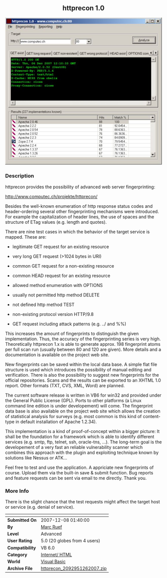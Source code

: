 ﻿<div align="center">

## httprecon 1\.0

<img src="PIC20071261310448622.jpg">
</div>

### Description

httprecon provides the possibility of advanced web server fingerprinting:

http://www.computec.ch/projekte/httprecon/

Besides the well-known enumeration of http response status codes and header-ordering several other fingerprinting mechanisms were introduced. For example the capitalization of header lines, the use of spaces and the structure of ETag values (e.g. length and quotes).

There are nine test cases in which the behavior of the target service is mapped. These are:

- legitimate GET request for an existing resource

- very long GET request (&gt;1024 bytes in URI)

- common GET request for a non-existing resource

- common HEAD request for an existing resource

- allowed method enumeration with OPTIONS

- usually not permitted http method DELETE

- not defined http method TEST

- non-existing protocol version HTTP/9.8

- GET request including attack patterns (e.g. ../ and %%)

This increases the amount of fingerprints to distinguish the given implementation. Thus, the accuracy of the fingerprinting series is very high. Theoretically httprecon 1.x is able to generate approx. 198 fingerprint atoms per full scan run (usually between 80 and 120 are given). More details and a documentation is available on the project web site.

New fingerprints can be saved within the local data base. A simple flat file structure is used which introduces the possibility of manual editing and verification. There is also the possibility to suggest new fingerprints for the official repositories. Scans and the results can be exported to an XHTML 1.0 report. Other formats (TXT, CVS, XML, Word) are planned.

The current software release is written in VB6 for win32 and provided under the General Public License (GPL). Ports to other platforms (a Linux command line edition is under developement) will come. The fingerprint data base is also available on the project web site which allows the creation of statistical analysis for surveys (e.g. most common is this kind of content-type in default installation of Apache 1.2.34).

This implementation is a kind of proof-of-concept within a bigger picture: It shall be the foundation for a framework which is able to identify different services (e.g. smtp, ftp, telnet, ssh, oracle-tns, ...). The long-term goal is the developement of a very fast an reliable vulnerability scanner which combines this approach with the plugin and exploiting technique known by solutions like Nessus or ATK...

Feel free to test and use the application. A appriciate new fingerprints of course. Upload them via the built-in save &amp; submit function. Bug reports and feature requests can be sent via email to me directly. Thank you.
 
### More Info
 
There is the slight chance that the test requests might affect the target host or service (e.g. denial of service).


<span>             |<span>
---                |---
**Submitted On**   |2007-12-08 01:40:00
**By**             |[Marc Ruef](https://github.com/Planet-Source-Code/PSCIndex/blob/master/ByAuthor/marc-ruef.md)
**Level**          |Advanced
**User Rating**    |5.0 (20 globes from 4 users)
**Compatibility**  |VB 6\.0
**Category**       |[Internet/ HTML](https://github.com/Planet-Source-Code/PSCIndex/blob/master/ByCategory/internet-html__1-34.md)
**World**          |[Visual Basic](https://github.com/Planet-Source-Code/PSCIndex/blob/master/ByWorld/visual-basic.md)
**Archive File**   |[httprecon\_2092951262007\.zip](https://github.com/Planet-Source-Code/marc-ruef-httprecon-1-0__1-69728/archive/master.zip)








